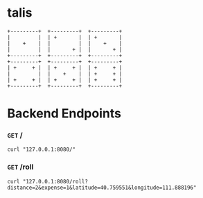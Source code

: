 # talis
```
+---------+  +---------+  +---------+
|         |  | +       |  | +       |
|    +    |  |         |  |    +    |
|         |  |       + |  |       + |
+---------+  +---------+  +---------+
+---------+  +---------+  +---------+
| +     + |  | +     + |  | +     + |
|         |  |    +    |  | +     + |
| +     + |  | +     + |  | +     + |
+---------+  +---------+  +---------+
```
# Backend Endpoints
### ```GET``` /
```
curl "127.0.0.1:8080/"
``` 
### ```GET``` /roll
```
curl "127.0.0.1:8080/roll?distance=2&expense=1&latitude=40.759551&longitude=111.888196"
```
